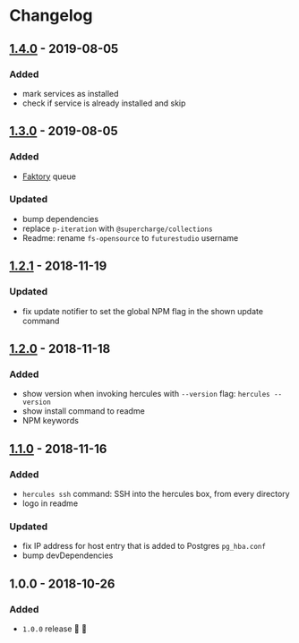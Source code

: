 # Changelog

## [1.4.0](https://github.com/futurestudio/hercules/compare/v1.3.0...v1.4.0) - 2019-08-05

### Added
- mark services as installed
- check if service is already installed and skip


## [1.3.0](https://github.com/futurestudio/hercules/compare/v1.2.1...v1.3.0) - 2019-08-05

### Added
- [Faktory](https://github.com/contribsys/faktory) queue

### Updated
- bump dependencies
- replace `p-iteration` with `@supercharge/collections`
- Readme: rename `fs-opensource` to `futurestudio` username


## [1.2.1](https://github.com/futurestudio/hercules/compare/v1.2.0...v1.2.1) - 2018-11-19

### Updated
- fix update notifier to set the global NPM flag in the shown update command


## [1.2.0](https://github.com/futurestudio/hercules/compare/v1.1.0...v1.2.0) - 2018-11-18

### Added
- show version when invoking hercules with `--version` flag: `hercules --version`
- show install command to readme
- NPM keywords


## [1.1.0](https://github.com/futurestudio/hercules/compare/v1.0.0...v1.1.0) - 2018-11-16

### Added
- `hercules ssh` command: SSH into the hercules box, from every directory
- logo in readme

### Updated
- fix IP address for host entry that is added to Postgres `pg_hba.conf`
- bump devDependencies


## 1.0.0 - 2018-10-26

### Added
- `1.0.0` release 🚀 🎉
